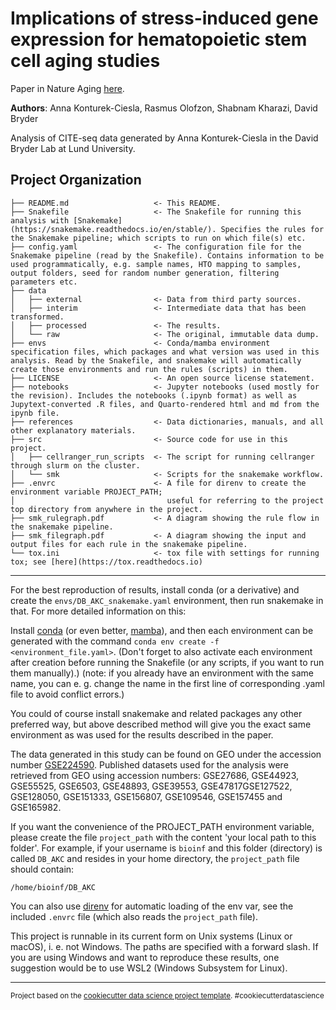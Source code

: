 Implications of stress-induced gene expression for hematopoietic stem cell aging studies
==============================

Paper in Nature Aging [here](https://www.nature.com/articles/s43587-023-00558-z).

**Authors**: Anna Konturek-Ciesla, Rasmus Olofzon, Shabnam Kharazi, David Bryder

Analysis of CITE-seq data generated by Anna Konturek-Ciesla in the David Bryder
Lab at Lund University.

Project Organization
------------

    ├── README.md                   <- This README.
    ├── Snakefile                   <- The Snakefile for running this analysis with [Snakemake](https://snakemake.readthedocs.io/en/stable/). Specifies the rules for the Snakemake pipeline; which scripts to run on which file(s) etc.
    ├── config.yaml                 <- The configuration file for the Snakemake pipeline (read by the Snakefile). Contains information to be used programmatically, e.g. sample names, HTO mapping to samples, output folders, seed for random number generation, filtering parameters etc.
    ├── data
    │   ├── external                <- Data from third party sources.
    │   ├── interim                 <- Intermediate data that has been transformed.
    │   ├── processed               <- The results.
    │   └── raw                     <- The original, immutable data dump.
    ├── envs                        <- Conda/mamba environment specification files, which packages and what version was used in this analysis. Read by the Snakefile, and snakemake will automatically create those environments and run the rules (scripts) in them.
    ├── LICENSE                     <- An open source license statement.
    ├── notebooks                   <- Jupyter notebooks (used mostly for the revision). Includes the notebooks (.ipynb format) as well as Jupytext-converted .R files, and Quarto-rendered html and md from the ipynb file.
    ├── references                  <- Data dictionaries, manuals, and all other explanatory materials.
    ├── src                         <- Source code for use in this project.
    │   ├── cellranger_run_scripts  <- The script for running cellranger through slurm on the cluster.
    │   └── smk                     <- Scripts for the snakemake workflow.
    ├── .envrc                      <- A file for direnv to create the environment variable PROJECT_PATH;
    │                                  useful for referring to the project top directory from anywhere in the project.
    ├── smk_rulegraph.pdf           <- A diagram showing the rule flow in the snakemake pipeline.
    ├── smk_filegraph.pdf           <- A diagram showing the input and output files for each rule in the snakemake pipeline.
    └── tox.ini                     <- tox file with settings for running tox; see [here](https://tox.readthedocs.io)

--------

For the best reproduction of results, install conda (or a derivative) and create
the `envs/DB_AKC_snakemake.yaml` environment, then run snakemake in that. For
more detailed information on this:

Install [conda](https://docs.conda.io/en/latest/) (or even better,
[mamba](https://github.com/mamba-org/mamba)), and then each environment can be
generated with the command `conda env create -f <environment_file.yaml>`.
(Don't forget to also activate each environment after creation before running
the Snakefile (or any scripts, if you want to run them manually).) (note: if
you already have an environment with the same name, you can e. g. change the
name in the first line of corresponding .yaml file to avoid conflict errors.)

You could of course install snakemake and related packages any other preferred
way, but above described method will give you the exact same environment as was
used for the results described in the paper.

The data generated in this study can be found on GEO under the accession number
[GSE224590](https://www.ncbi.nlm.nih.gov/geo/query/acc.cgi?acc=GSE224590).
Published datasets used for the analysis were retrieved from GEO using
accession numbers: GSE27686, GSE44923, GSE55525, GSE6503, GSE48893, GSE39553,
GSE47817GSE127522, GSE128050, GSE151333, GSE156807, GSE109546, GSE157455 and
GSE165982.

If you want the convenience of the PROJECT_PATH environment variable, please
create the file `project_path` with the content 'your local path to this
folder'. For example, if your username is `bioinf` and this folder (directory)
is called `DB_AKC` and resides in your home directory, the `project_path` file
should contain:

    /home/bioinf/DB_AKC

You can also use [direnv](https://direnv.net/) for automatic loading of the env
var, see the included `.envrc` file (which also reads the `project_path` file).

This project is runnable in its current form on Unix systems (Linux or macOS),
i. e. not Windows. The paths are specified with a forward slash. If you are
using Windows and want to reproduce these results, one suggestion would be to
use WSL2 (Windows Subsystem for Linux).

--------

<p><small>Project based on the <a target="_blank"
href="https://drivendata.github.io/cookiecutter-data-science/">cookiecutter
data science project template</a>. #cookiecutterdatascience</small></p>
